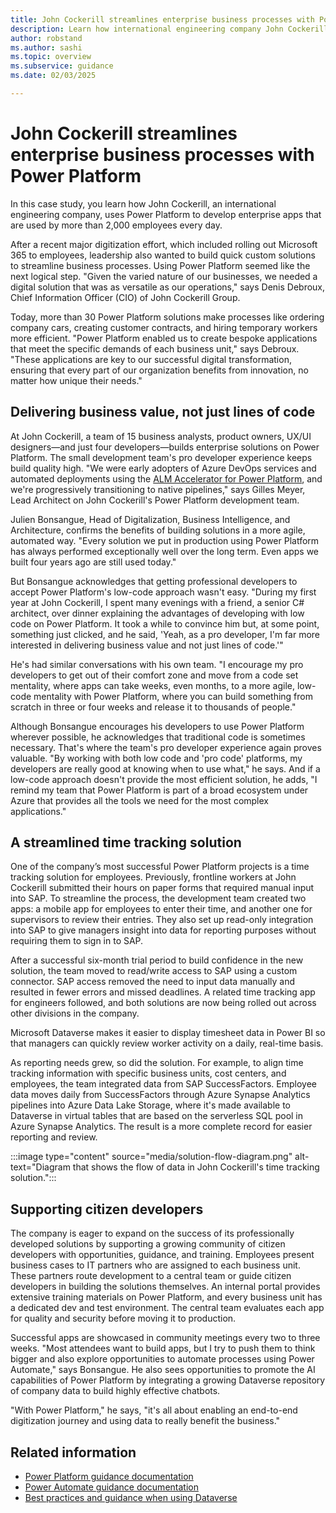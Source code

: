 ```yaml
---
title: John Cockerill streamlines enterprise business processes with Power Platform
description: Learn how international engineering company John Cockerill engages pro developers to build enterprise-wide apps with Power Platform.
author: robstand
ms.author: sashi
ms.topic: overview
ms.subservice: guidance
ms.date: 02/03/2025

---
```


# John Cockerill streamlines enterprise business processes with Power Platform

In this case study, you learn how John Cockerill, an international engineering company, uses Power Platform to develop enterprise apps that are used by more than 2,000 employees every day.

After a recent major digitization effort, which included rolling out Microsoft 365 to employees, leadership also wanted to build quick custom solutions to streamline business processes. Using Power Platform seemed like the next logical step. "Given the varied nature of our businesses, we needed a digital solution that was as versatile as our operations," says Denis Debroux, Chief Information Officer (CIO) of John Cockerill Group.

Today, more than 30 Power Platform solutions make processes like ordering company cars, creating customer contracts, and hiring temporary workers more efficient. "Power Platform enabled us to create bespoke applications that meet the specific demands of each business unit," says Debroux. "These applications are key to our successful digital transformation, ensuring that every part of our organization benefits from innovation, no matter how unique their needs."

## Delivering business value, not just lines of code

At John Cockerill, a team of 15 business analysts, product owners, UX/UI designers&mdash;and just four developers&mdash;builds enterprise solutions on Power Platform. The small development team's pro developer experience keeps build quality high. "We were early adopters of Azure DevOps services and automated deployments using the [ALM Accelerator for Power Platform](/power-platform/guidance/alm-accelerator/overview), and we're progressively transitioning to native pipelines," says Gilles Meyer, Lead Architect on John Cockerill's Power Platform development team.

Julien Bonsangue, Head of Digitalization, Business Intelligence, and Architecture, confirms the benefits of building solutions in a more agile, automated way. "Every solution we put in production using Power Platform has always performed exceptionally well over the long term. Even apps we built four years ago are still used today."

But Bonsangue acknowledges that getting professional developers to accept Power Platform's low-code approach wasn't easy. "During my first year at John Cockerill, I spent many evenings with a friend, a senior C# architect, over dinner explaining the advantages of developing with low code on Power Platform. It took a while to convince him but, at some point, something just clicked, and he said, 'Yeah, as a pro developer, I'm far more interested in delivering business value and not just lines of code.'"

He's had similar conversations with his own team. "I encourage my pro developers to get out of their comfort zone and move from a code set mentality, where apps can take weeks, even months, to a more agile, low-code mentality with Power Platform, where you can build something from scratch in three or four weeks and release it to thousands of people."

Although Bonsangue encourages his developers to use Power Platform wherever possible, he acknowledges that traditional code is sometimes necessary. That's where the team's pro developer experience again proves valuable. "By working with both low code and 'pro code' platforms, my developers are really good at knowing when to use what," he says. And if a low-code approach doesn't provide the most efficient solution, he adds, "I remind my team that Power Platform is part of a broad ecosystem under Azure that provides all the tools we need for the most complex applications."

## A streamlined time tracking solution

One of the company’s most successful Power Platform projects is a time tracking solution for employees. Previously, frontline workers at John Cockerill submitted their hours on paper forms that required manual input into SAP. To streamline the process, the development team created two apps: a mobile app for employees to enter their time, and another one for supervisors to review their entries. They also set up read-only integration into SAP to give managers insight into data for reporting purposes without requiring them to sign in to SAP.

After a successful six-month trial period to build confidence in the new solution, the team moved to read/write access to SAP using a custom connector. SAP access removed the need to input data manually and resulted in fewer errors and missed deadlines. A related time tracking app for engineers followed, and both solutions are now being rolled out across other divisions in the company.

Microsoft Dataverse makes it easier to display timesheet data in Power BI so that managers can quickly review worker activity on a daily, real-time basis.

As reporting needs grew, so did the solution. For example, to align time tracking information with specific business units, cost centers, and employees, the team integrated data from SAP SuccessFactors. Employee data moves daily from SuccessFactors through Azure Synapse Analytics pipelines into Azure Data Lake Storage, where it's made available to Dataverse in virtual tables that are based on the serverless SQL pool in Azure Synapse Analytics. The result is a more complete record for easier reporting and review.

:::image type="content" source="media/solution-flow-diagram.png" alt-text="Diagram that shows the flow of data in John Cockerill's time tracking solution.":::

## Supporting citizen developers

The company is eager to expand on the success of its professionally developed solutions by supporting a growing community of citizen developers with opportunities, guidance, and training. Employees present business cases to IT partners who are assigned to each business unit. These partners route development to a central team or guide citizen developers in building the solutions themselves. An internal portal provides extensive training materials on Power Platform, and every business unit has a dedicated dev and test environment. The central team evaluates each app for quality and security before moving it to production.

Successful apps are showcased in community meetings every two to three weeks. "Most attendees want to build apps, but I try to push them to think bigger and also explore opportunities to automate processes using Power Automate," says Bonsangue. He also sees opportunities to promote the AI capabilities of Power Platform by integrating a growing Dataverse repository of company data to build highly effective chatbots.

"With Power Platform," he says, "it's all about enabling an end-to-end digitization journey and using data to really benefit the business."

## Related information

- [Power Platform guidance documentation](/power-platform/guidance/)
- [Power Automate guidance documentation](/power-automate/guidance/)
- [Best practices and guidance when using Dataverse](/power-apps/developer/data-platform/best-practices/)
